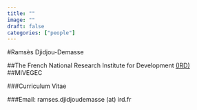 ```yaml
---
title: ""
image: ""
draft: false
categories: ["people"]
---
```

#Ramsès Djidjou-Demasse

##The French National Research Institute for Development [(IRD)](https://en.ird.fr/content/key-stakeholder-sustainable-development-science)
##MIVEGEC

###Curriculum Vitae

###Email: ramses.djidjoudemasse (at) ird.fr
